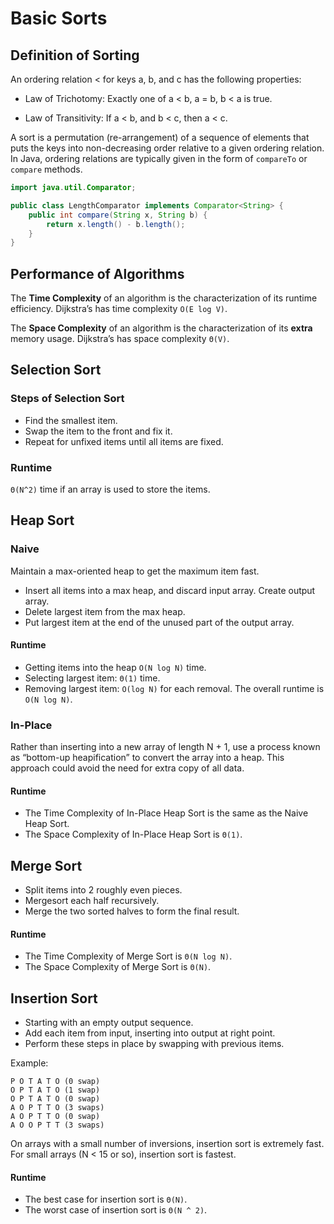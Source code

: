# Basic Sorts

## Definition of Sorting

An ordering relation < for keys a, b, and c has the following properties:

*   Law of Trichotomy: Exactly one of a < b, a = b, b < a is true.
    
*   Law of Transitivity: If a < b, and b < c, then a < c.

A sort is a permutation (re-arrangement) of a sequence of elements that puts the keys into non-decreasing order relative to a given ordering relation.
In Java, ordering relations are typically given in the form of `compareTo` or `compare` methods.

```java
import java.util.Comparator;

public class LengthComparator implements Comparator<String> {
	public int compare(String x, String b) {
		return x.length() - b.length();
	}
}
```

## Performance of Algorithms

The **Time Complexity** of an algorithm is the characterization of its runtime efficiency. Dijkstra’s has time complexity `O(E log V)`.

The **Space Complexity** of an algorithm is the characterization of its **extra** memory usage. Dijkstra’s has space complexity `Θ(V)`.

## Selection Sort

### Steps of Selection Sort
* Find the smallest item.
* Swap the item to the front and fix it.
* Repeat for unfixed items until all items are fixed.

### Runtime
`Θ(N^2)` time if an array is used to store the items.

## Heap Sort

### Naive

Maintain a max-oriented heap to get the maximum item fast.
* Insert all items into a max heap, and discard input array. Create output array.
* Delete largest item from the max heap.
* Put largest item at the end of the unused part of the output array.

#### Runtime

*  Getting items into the heap `O(N log N)` time.
*  Selecting largest item: `Θ(1)` time.
*  Removing largest item: `O(log N)` for each removal.
The overall runtime is `O(N log N)`.

### In-Place

Rather than inserting into a new array of length N + 1, use a process known as “bottom-up heapification” to convert the array into a heap. This approach could avoid the need for extra copy of all data.

#### Runtime

- The Time Complexity of In-Place Heap Sort is the same as the Naive Heap Sort.
- The Space Complexity of In-Place Heap Sort is `Θ(1)`.

## Merge Sort

-   Split items into 2 roughly even pieces.
-   Mergesort each half recursively.
-   Merge the two sorted halves to form the final result.

#### Runtime

- The Time Complexity of Merge Sort is `Θ(N log N)`.
- The Space Complexity of Merge Sort is `Θ(N)`.

## Insertion Sort

-   Starting with an empty output sequence.
-   Add each item from input, inserting into output at right point.
-   Perform these steps in place by swapping with previous items.

Example:
```
P O T A T O (0 swap)
O P T A T O (1 swap)
O P T A T O (0 swap)
A O P T T O (3 swaps)
A O P T T O (0 swap)
A O O P T T (3 swaps)
```

On arrays with a small number of inversions, insertion sort is extremely fast.
For small arrays (N < 15 or so), insertion sort is fastest.

#### Runtime

- The best case for insertion sort is `Θ(N)`.
- The worst case of insertion sort is `Θ(N ^ 2)`.
